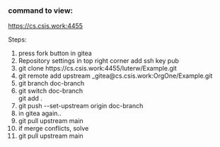 ### command to view:
https://cs.csis.work:4455



Steps:
<ol>
<li> press fork button in gitea </li>
<li> Repository settings in top right corner add ssh key pub </li>
<li> git clone https://cs.csis.work:4455/luterw/Example.git</li>
<li> git remote add upstream _gitea@cs.csis.work:OrgOne/Example.git</li>
<li> git branch doc-branch</li>
<li> git switch doc-branch</li>
    git add . </li>
<li> git push --set-upstream origin doc-branch</li>
<li> in gitea again.. </li>
<li> git pull upstream main</li>
  <li> if merge conflicts, solve</li>
<li>git pull upstream main</li>
</ol>
